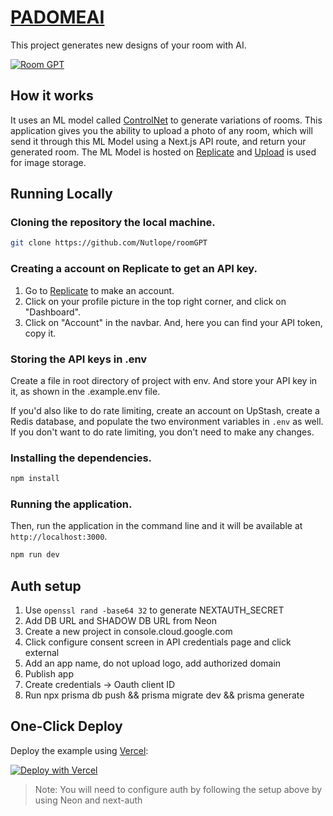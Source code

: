 # [PADOMEAI](https://roomGPT.io)

This project generates new designs of your room with AI.

[![Room GPT](./public/screenshot.png)](https://roomGPT.io)

## How it works

It uses an ML model called [ControlNet](https://github.com/lllyasviel/ControlNet) to generate variations of rooms. This application gives you the ability to upload a photo of any room, which will send it through this ML Model using a Next.js API route, and return your generated room. The ML Model is hosted on [Replicate](https://replicate.com) and [Upload](https://upload.io) is used for image storage.

## Running Locally

### Cloning the repository the local machine.

```bash
git clone https://github.com/Nutlope/roomGPT
```

### Creating a account on Replicate to get an API key.

1. Go to [Replicate](https://replicate.com/) to make an account.
2. Click on your profile picture in the top right corner, and click on "Dashboard".
3. Click on "Account" in the navbar. And, here you can find your API token, copy it.

### Storing the API keys in .env

Create a file in root directory of project with env. And store your API key in it, as shown in the .example.env file.

If you'd also like to do rate limiting, create an account on UpStash, create a Redis database, and populate the two environment variables in `.env` as well. If you don't want to do rate limiting, you don't need to make any changes.

### Installing the dependencies.

```bash
npm install
```

### Running the application.

Then, run the application in the command line and it will be available at `http://localhost:3000`.

```bash
npm run dev
```

## Auth setup

1. Use `openssl rand -base64 32` to generate NEXTAUTH_SECRET
2. Add DB URL and SHADOW DB URL from Neon
3. Create a new project in console.cloud.google.com
4. Click configure consent screen in API credentials page and click external
5. Add an app name, do not upload logo, add authorized domain
6. Publish app
7. Create credentials -> Oauth client ID
8. Run npx prisma db push && prisma migrate dev && prisma generate

## One-Click Deploy

Deploy the example using [Vercel](https://vercel.com?utm_source=github&utm_medium=readme&utm_campaign=vercel-examples):

[![Deploy with Vercel](https://vercel.com/button)](https://vercel.com/new/clone?repository-url=https://github.com/Nutlope/roomGPT&env=REPLICATE_API_KEY,NEXTAUTH_SECRET,GOOGLE_CLIENT_ID,GOOGLE_CLIENT_SECRET,DATABASE_URL,SHADOW_DATABASE_URL,NEXTAUTH_URL&project-name=room-GPT&repo-name=roomGPT)

> Note: You will need to configure auth by following the setup above by using Neon and next-auth
